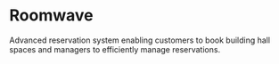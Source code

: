 # Roomwave
Advanced reservation system enabling customers to book building hall spaces and managers to efficiently manage reservations. 

